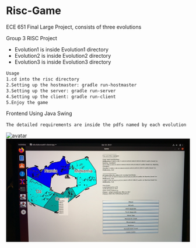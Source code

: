 # Risc-Game
ECE 651 Final Large Project, consists of three evolutions

Group 3 RISC Project

* Evolution1 is inside Evolution1 directory 
* Evolution2 is inside Evolution2 directory 
* Evolution3 is inside Evolution3 directory

```
Usage
1.cd into the risc directory
2.Setting up the hostmaster: gradle run-hostmaster
3.Setting up the server: gradle run-server
4.Setting up the client: gradle run-client
5.Enjoy the game
```

Frontend Using Java Swing

```
The detailed requirements are inside the pdfs named by each evolution
```
![avatar](https://i.insider.com/51e6e68e69beddbf39000032?width=2500&format=jpeg&auto=webp)
![avatar](https://github.com/YisongZou/Risc-Game/blob/master/IMG_5956.JPG)


